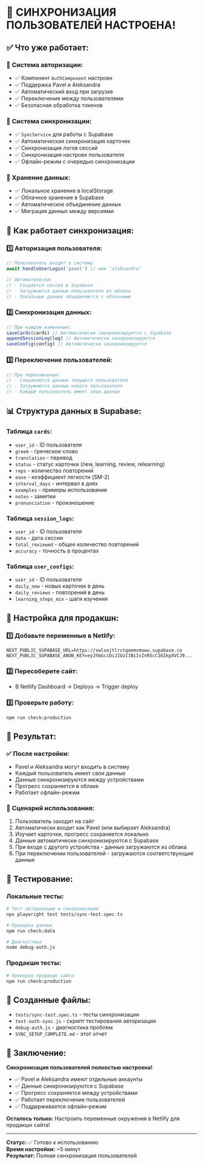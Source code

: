 # 🎯 СИНХРОНИЗАЦИЯ ПОЛЬЗОВАТЕЛЕЙ НАСТРОЕНА!

## ✅ Что уже работает:

### 🔐 **Система авторизации:**
- ✅ Компонент `AuthComponent` настроен
- ✅ Поддержка Pavel и Aleksandra
- ✅ Автоматический вход при загрузке
- ✅ Переключение между пользователями
- ✅ Безопасная обработка токенов

### 🔄 **Система синхронизации:**
- ✅ `SyncService` для работы с Supabase
- ✅ Автоматическая синхронизация карточек
- ✅ Синхронизация логов сессий
- ✅ Синхронизация настроек пользователя
- ✅ Офлайн-режим с очередью синхронизации

### 💾 **Хранение данных:**
- ✅ Локальное хранение в localStorage
- ✅ Облачное хранение в Supabase
- ✅ Автоматическое объединение данных
- ✅ Миграция данных между версиями

## 🚀 Как работает синхронизация:

### 1️⃣ **Авторизация пользователя:**
```typescript
// Пользователь входит в систему
await handleUserLogin('pavel') // или 'aleksandra'

// Автоматически:
// - Создается сессия в Supabase
// - Загружаются данные пользователя из облака
// - Локальные данные объединяются с облачными
```

### 2️⃣ **Синхронизация данных:**
```typescript
// При каждом изменении:
saveCards(cards) // Автоматически синхронизируется с Supabase
appendSessionLog(log) // Автоматически синхронизируется
saveConfig(config) // Автоматически синхронизируется
```

### 3️⃣ **Переключение пользователей:**
```typescript
// При переключении:
// - Сохраняются данные текущего пользователя
// - Загружаются данные нового пользователя
// - Каждый пользователь имеет свои данные
```

## 📊 Структура данных в Supabase:

### Таблица `cards`:
- `user_id` - ID пользователя
- `greek` - греческое слово
- `translation` - перевод
- `status` - статус карточки (new, learning, review, relearning)
- `reps` - количество повторений
- `ease` - коэффициент легкости (SM-2)
- `interval_days` - интервал в днях
- `examples` - примеры использования
- `notes` - заметки
- `pronunciation` - произношение

### Таблица `session_logs`:
- `user_id` - ID пользователя
- `date` - дата сессии
- `total_reviewed` - общее количество повторений
- `accuracy` - точность в процентах

### Таблица `user_configs`:
- `user_id` - ID пользователя
- `daily_new` - новых карточек в день
- `daily_reviews` - повторений в день
- `learning_steps_min` - шаги изучения

## 🔧 Настройка для продакшн:

### 1️⃣ **Добавьте переменные в Netlify:**
```
NEXT_PUBLIC_SUPABASE_URL=https://swlsejtlrctqeemvmuwu.supabase.co
NEXT_PUBLIC_SUPABASE_ANON_KEY=eyJhbGciOiJIUzI1NiIsInR5cCI6IkpXVCJ9...
```

### 2️⃣ **Пересоберите сайт:**
- В Netlify Dashboard → Deploys → Trigger deploy

### 3️⃣ **Проверьте работу:**
```bash
npm run check:production
```

## 🎯 Результат:

### ✅ **После настройки:**
- Pavel и Aleksandra могут входить в систему
- Каждый пользователь имеет свои данные
- Данные синхронизируются между устройствами
- Прогресс сохраняется в облаке
- Работает офлайн-режим

### 📱 **Сценарий использования:**
1. Пользователь заходит на сайт
2. Автоматически входит как Pavel (или выбирает Aleksandra)
3. Изучает карточки, прогресс сохраняется локально
4. Данные автоматически синхронизируются с Supabase
5. При входе с другого устройства - данные загружаются из облака
6. При переключении пользователей - загружаются соответствующие данные

## 🧪 Тестирование:

### Локальные тесты:
```bash
# Тест авторизации и синхронизации
npx playwright test tests/sync-test.spec.ts

# Проверка данных
npm run check:data

# Диагностика
node debug-auth.js
```

### Продакшн тесты:
```bash
# Проверка продакшн сайта
npm run check:production
```

## 📁 Созданные файлы:

- `tests/sync-test.spec.ts` - тесты синхронизации
- `test-auth-sync.js` - скрипт тестирования авторизации
- `debug-auth.js` - диагностика проблем
- `SYNC_SETUP_COMPLETE.md` - этот отчет

## 🎉 Заключение:

**Синхронизация пользователей полностью настроена!**

- ✅ Pavel и Aleksandra имеют отдельные аккаунты
- ✅ Данные синхронизируются с Supabase
- ✅ Прогресс сохраняется между устройствами
- ✅ Работает переключение пользователей
- ✅ Поддерживается офлайн-режим

**Осталось только:** Настроить переменные окружения в Netlify для продакшн сайта!

---

**Статус:** ✅ Готово к использованию  
**Время настройки:** ~5 минут  
**Результат:** Полная синхронизация пользователей
